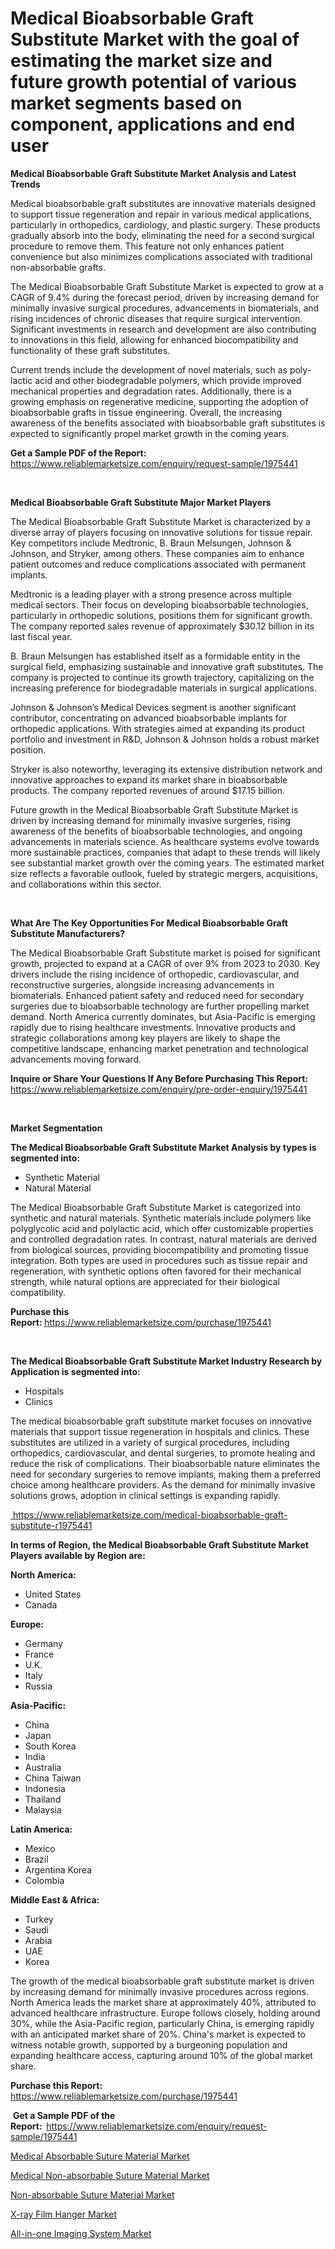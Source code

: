 <p><h1>Medical Bioabsorbable Graft Substitute Market with the goal of estimating the market size and future growth potential of various market segments based on component, applications and end user</h1></p><p><strong>Medical Bioabsorbable Graft Substitute Market Analysis and Latest Trends</strong></p>
<p><p>Medical bioabsorbable graft substitutes are innovative materials designed to support tissue regeneration and repair in various medical applications, particularly in orthopedics, cardiology, and plastic surgery. These products gradually absorb into the body, eliminating the need for a second surgical procedure to remove them. This feature not only enhances patient convenience but also minimizes complications associated with traditional non-absorbable grafts.</p><p>The Medical Bioabsorbable Graft Substitute Market is expected to grow at a CAGR of 9.4% during the forecast period, driven by increasing demand for minimally invasive surgical procedures, advancements in biomaterials, and rising incidences of chronic diseases that require surgical intervention. Significant investments in research and development are also contributing to innovations in this field, allowing for enhanced biocompatibility and functionality of these graft substitutes.</p><p>Current trends include the development of novel materials, such as poly-lactic acid and other biodegradable polymers, which provide improved mechanical properties and degradation rates. Additionally, there is a growing emphasis on regenerative medicine, supporting the adoption of bioabsorbable grafts in tissue engineering. Overall, the increasing awareness of the benefits associated with bioabsorbable graft substitutes is expected to significantly propel market growth in the coming years.</p></p>
<p><strong>Get a Sample PDF of the Report:&nbsp;</strong> <a href="https://www.reliablemarketsize.com/enquiry/request-sample/1975441?utm_campaign=1898&utm_medium=2&utm_source=Github&utm_content=ia&utm_term=05032025&utm_id=medical-bioabsorbable-graft-substitute">https://www.reliablemarketsize.com/enquiry/request-sample/1975441</a></p>
<p>&nbsp;</p>
<p><strong>Medical Bioabsorbable Graft Substitute Major Market Players</strong></p>
<p><p>The Medical Bioabsorbable Graft Substitute Market is characterized by a diverse array of players focusing on innovative solutions for tissue repair. Key competitors include Medtronic, B. Braun Melsungen, Johnson & Johnson, and Stryker, among others. These companies aim to enhance patient outcomes and reduce complications associated with permanent implants.</p><p>Medtronic is a leading player with a strong presence across multiple medical sectors. Their focus on developing bioabsorbable technologies, particularly in orthopedic solutions, positions them for significant growth. The company reported sales revenue of approximately $30.12 billion in its last fiscal year.</p><p>B. Braun Melsungen has established itself as a formidable entity in the surgical field, emphasizing sustainable and innovative graft substitutes. The company is projected to continue its growth trajectory, capitalizing on the increasing preference for biodegradable materials in surgical applications.</p><p>Johnson & Johnson’s Medical Devices segment is another significant contributor, concentrating on advanced bioabsorbable implants for orthopedic applications. With strategies aimed at expanding its product portfolio and investment in R&D, Johnson & Johnson holds a robust market position.</p><p>Stryker is also noteworthy, leveraging its extensive distribution network and innovative approaches to expand its market share in bioabsorbable products. The company reported revenues of around $17.15 billion.</p><p>Future growth in the Medical Bioabsorbable Graft Substitute Market is driven by increasing demand for minimally invasive surgeries, rising awareness of the benefits of bioabsorbable technologies, and ongoing advancements in materials science. As healthcare systems evolve towards more sustainable practices, companies that adapt to these trends will likely see substantial market growth over the coming years. The estimated market size reflects a favorable outlook, fueled by strategic mergers, acquisitions, and collaborations within this sector.</p></p>
<p>&nbsp;</p>
<p><strong>What Are The Key Opportunities For Medical Bioabsorbable Graft Substitute Manufacturers?</strong></p>
<p><p>The Medical Bioabsorbable Graft Substitute market is poised for significant growth, projected to expand at a CAGR of over 9% from 2023 to 2030. Key drivers include the rising incidence of orthopedic, cardiovascular, and reconstructive surgeries, alongside increasing advancements in biomaterials. Enhanced patient safety and reduced need for secondary surgeries due to bioabsorbable technology are further propelling market demand. North America currently dominates, but Asia-Pacific is emerging rapidly due to rising healthcare investments. Innovative products and strategic collaborations among key players are likely to shape the competitive landscape, enhancing market penetration and technological advancements moving forward.</p></p>
<p><strong>Inquire or Share Your Questions If Any Before Purchasing This Report:</strong> <a href="https://www.reliablemarketsize.com/enquiry/pre-order-enquiry/1975441?utm_campaign=1898&utm_medium=2&utm_source=Github&utm_content=ia&utm_term=05032025&utm_id=medical-bioabsorbable-graft-substitute">https://www.reliablemarketsize.com/enquiry/pre-order-enquiry/1975441</a></p>
<p>&nbsp;</p>
<p><strong>Market Segmentation</strong></p>
<p><strong>The Medical Bioabsorbable Graft Substitute Market Analysis by types is segmented into:</strong></p>
<p><ul><li>Synthetic Material</li><li>Natural Material</li></ul></p>
<p><p>The Medical Bioabsorbable Graft Substitute Market is categorized into synthetic and natural materials. Synthetic materials include polymers like polyglycolic acid and polylactic acid, which offer customizable properties and controlled degradation rates. In contrast, natural materials are derived from biological sources, providing biocompatibility and promoting tissue integration. Both types are used in procedures such as tissue repair and regeneration, with synthetic options often favored for their mechanical strength, while natural options are appreciated for their biological compatibility.</p></p>
<p><strong>Purchase this Report:&nbsp;</strong><a href="https://www.reliablemarketsize.com/purchase/1975441?utm_campaign=1898&utm_medium=2&utm_source=Github&utm_content=ia&utm_term=05032025&utm_id=medical-bioabsorbable-graft-substitute">https://www.reliablemarketsize.com/purchase/1975441</a></p>
<p>&nbsp;</p>
<p><strong>The Medical Bioabsorbable Graft Substitute Market Industry Research by Application is segmented into:</strong></p>
<p><ul><li>Hospitals</li><li>Clinics</li></ul></p>
<p><p>The medical bioabsorbable graft substitute market focuses on innovative materials that support tissue regeneration in hospitals and clinics. These substitutes are utilized in a variety of surgical procedures, including orthopedics, cardiovascular, and dental surgeries, to promote healing and reduce the risk of complications. Their bioabsorbable nature eliminates the need for secondary surgeries to remove implants, making them a preferred choice among healthcare providers. As the demand for minimally invasive solutions grows, adoption in clinical settings is expanding rapidly.</p></p>
<p><a href="https://www.reliablemarketsize.com/medical-bioabsorbable-graft-substitute-r1975441?utm_campaign=1898&utm_medium=2&utm_source=Github&utm_content=ia&utm_term=05032025&utm_id=medical-bioabsorbable-graft-substitute">&nbsp;https://www.reliablemarketsize.com/medical-bioabsorbable-graft-substitute-r1975441</a></p>
<p><strong>In terms of Region, the Medical Bioabsorbable Graft Substitute Market Players available by Region are:</strong></p>
<p>
    <p> <strong> North America: </strong>
        <ul>
            <li>United States</li>
            <li>Canada</li>
        </ul>
        </p> 
    <p> <strong> Europe: </strong>
        <ul>
            <li>Germany</li>
            <li>France</li>
            <li>U.K.</li>
            <li>Italy</li>
            <li>Russia</li>
        </ul>
        </p> 
    <p> <strong> Asia-Pacific: </strong>
        <ul>
            <li>China</li>
            <li>Japan</li>
            <li>South Korea</li>
            <li>India</li>
            <li>Australia</li>
            <li>China Taiwan</li>
            <li>Indonesia</li>
            <li>Thailand</li>
            <li>Malaysia</li>
        </ul>
        </p> 
    <p> <strong> Latin America: </strong>
        <ul>
            <li>Mexico</li>
            <li>Brazil</li>
            <li>Argentina Korea</li>
            <li>Colombia</li>
        </ul>
        </p> 
    <p> <strong> Middle East & Africa: </strong>
        <ul>
            <li>Turkey</li>
            <li>Saudi</li>
            <li>Arabia</li>
            <li>UAE</li>
            <li>Korea</li>
        </ul>
    </p>
    </p>
<p><p>The growth of the medical bioabsorbable graft substitute market is driven by increasing demand for minimally invasive procedures across regions. North America leads the market share at approximately 40%, attributed to advanced healthcare infrastructure. Europe follows closely, holding around 30%, while the Asia-Pacific region, particularly China, is emerging rapidly with an anticipated market share of 20%. China's market is expected to witness notable growth, supported by a burgeoning population and expanding healthcare access, capturing around 10% of the global market share.</p></p>
<p><strong>Purchase this Report: </strong><a href="https://www.reliablemarketsize.com/purchase/1975441?utm_campaign=1898&utm_medium=2&utm_source=Github&utm_content=ia&utm_term=05032025&utm_id=medical-bioabsorbable-graft-substitute">https://www.reliablemarketsize.com/purchase/1975441</a></p>
<p>&nbsp;<strong>Get a Sample PDF of the Report:&nbsp;&nbsp;</strong><a href="https://www.reliablemarketsize.com/enquiry/request-sample/1975441?utm_campaign=1898&utm_medium=2&utm_source=Github&utm_content=ia&utm_term=05032025&utm_id=medical-bioabsorbable-graft-substitute">https://www.reliablemarketsize.com/enquiry/request-sample/1975441</a></p>
<p><strong></strong></p>
<p><p><a href="https://github.com/ziringebrur1/Market-Research-Report-List-1/blob/main/medical-absorbable-suture-material-market.md?utm_campaign=1898&utm_medium=2&utm_source=Github&utm_content=ia&utm_term=05032025&utm_id=medical-bioabsorbable-graft-substitute">Medical Absorbable Suture Material Market</a></p><p><a href="https://github.com/perbetpereir/Market-Research-Report-List-1/blob/main/medical-non-absorbable-suture-material-market.md?utm_campaign=1898&utm_medium=2&utm_source=Github&utm_content=ia&utm_term=05032025&utm_id=medical-bioabsorbable-graft-substitute">Medical Non-absorbable Suture Material Market</a></p><p><a href="https://github.com/kevoncesya4j/Market-Research-Report-List-1/blob/main/non-absorbable-suture-material-market.md?utm_campaign=1898&utm_medium=2&utm_source=Github&utm_content=ia&utm_term=05032025&utm_id=medical-bioabsorbable-graft-substitute">Non-absorbable Suture Material Market</a></p><p><a href="https://github.com/sitarzerpa3d/Market-Research-Report-List-1/blob/main/x-ray-film-hanger-market.md?utm_campaign=1898&utm_medium=2&utm_source=Github&utm_content=ia&utm_term=05032025&utm_id=medical-bioabsorbable-graft-substitute">X-ray Film Hanger Market</a></p><p><a href="https://github.com/rentzszaszjn/Market-Research-Report-List-1/blob/main/all-in-one-imaging-system-market.md?utm_campaign=1898&utm_medium=2&utm_source=Github&utm_content=ia&utm_term=05032025&utm_id=medical-bioabsorbable-graft-substitute">All-in-one Imaging System Market</a></p></p>